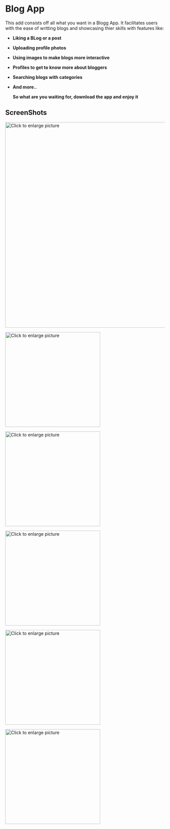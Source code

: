 # Blog App

This add consists off all what you want in a Blogg App. It facilitates users with the ease of writting blogs and showcasing thier skills with features like:

- **Liking a BLog or a post**
- **Uploading profile photos**
- **Using images to make blogs more interactive**
- **Profiles to get to know more about bloggers**
- **Searching blogs with categories**
- **And more..**
  
  **So what are you waiting for, download the app and enjoy it**

## ScreenShots
<a href="https://doc-14-3s-docs.googleusercontent.com/docs/securesc/legfrq41861er8d45bpqg6sggdpvlp0o/a3dt0a4mbog6rles1rp0vn66lifdj981/1637426475000/05877589485521490904/05877589485521490904/1igMQNayy2lN36kwYtkgwGOX-XMe04RmF?e=view&authuser=0&nonce=ribrpuh3sroum&user=05877589485521490904&hash=hi9mf0s2ej1tlbsu5a7f27suntpnltup"><img src="https://doc-14-3s-docs.googleusercontent.com/docs/securesc/legfrq41861er8d45bpqg6sggdpvlp0o/a3dt0a4mbog6rles1rp0vn66lifdj981/1637426475000/05877589485521490904/05877589485521490904/1igMQNayy2lN36kwYtkgwGOX-XMe04RmF?e=view&authuser=0&nonce=ribrpuh3sroum&user=05877589485521490904&hash=hi9mf0s2ej1tlbsu5a7f27suntpnltup" style="width: 650px; max-width: 100%; height: auto" title="Click to enlarge picture" />

<a href="https://doc-0g-3s-docs.googleusercontent.com/docs/securesc/legfrq41861er8d45bpqg6sggdpvlp0o/smdja1crkus307c23hig5lcfcg1otugh/1637426775000/05877589485521490904/05877589485521490904/1vSwXqaG95vnw2_VwSSZpJCLntgyDA5Ju?e=view&authuser=0&nonce=de4fdk5g2r978&user=05877589485521490904&hash=99la530kok8kjipcd49sr4hc23c4et8t"><img src="https://doc-0g-3s-docs.googleusercontent.com/docs/securesc/legfrq41861er8d45bpqg6sggdpvlp0o/smdja1crkus307c23hig5lcfcg1otugh/1637426775000/05877589485521490904/05877589485521490904/1vSwXqaG95vnw2_VwSSZpJCLntgyDA5Ju?e=view&authuser=0&nonce=de4fdk5g2r978&user=05877589485521490904&hash=99la530kok8kjipcd49sr4hc23c4et8t" style="width: 300px; max-width: 100%; height: auto" title="Click to enlarge picture" />

<a href="https://drive.google.com/uc?export=view&id=1c_Ivppm7JSk4mW-noQl7nD3En5HCJBsJ"><img src="https://drive.google.com/uc?export=view&id=1c_Ivppm7JSk4mW-noQl7nD3En5HCJBsJ" style="width: 300px; max-width: 100%; height: auto" title="Click to enlarge picture" />

<a href="https://doc-00-3s-docs.googleusercontent.com/docs/securesc/legfrq41861er8d45bpqg6sggdpvlp0o/h5335il9ud90it2bi0f87i8ntmcofslv/1637426850000/05877589485521490904/05877589485521490904/1i8SQglJSwgTSYuxCfpy6-j36cIPOr6ic?e=view&authuser=0"><img src="https://doc-00-3s-docs.googleusercontent.com/docs/securesc/legfrq41861er8d45bpqg6sggdpvlp0o/h5335il9ud90it2bi0f87i8ntmcofslv/1637426850000/05877589485521490904/05877589485521490904/1i8SQglJSwgTSYuxCfpy6-j36cIPOr6ic?e=view&authuser=0" style="width: 300px; max-width: 100%; height: auto" title="Click to enlarge picture" />

<a href="https://doc-0g-3s-docs.googleusercontent.com/docs/securesc/legfrq41861er8d45bpqg6sggdpvlp0o/rk6hlv836uv5aoe8116ulsmk8bbj415a/1637427225000/05877589485521490904/05877589485521490904/1aRTS5j7fASgppHAyN3dxbWDQOv0LZ9pS?e=view&authuser=0"><img src="https://doc-0g-3s-docs.googleusercontent.com/docs/securesc/legfrq41861er8d45bpqg6sggdpvlp0o/rk6hlv836uv5aoe8116ulsmk8bbj415a/1637427225000/05877589485521490904/05877589485521490904/1aRTS5j7fASgppHAyN3dxbWDQOv0LZ9pS?e=view&authuser=0" style="width: 300px; max-width: 100%; height: auto" title="Click to enlarge picture" />

<a href="https://drive.google.com/uc?export=view&id=1SDFCJImdNJA0KGtTreG31w19Xaue3F16"><img src="https://drive.google.com/uc?export=view&id=1SDFCJImdNJA0KGtTreG31w19Xaue3F16" style="width: 300px; max-width: 100%; height: auto" title="Click to enlarge picture" />


